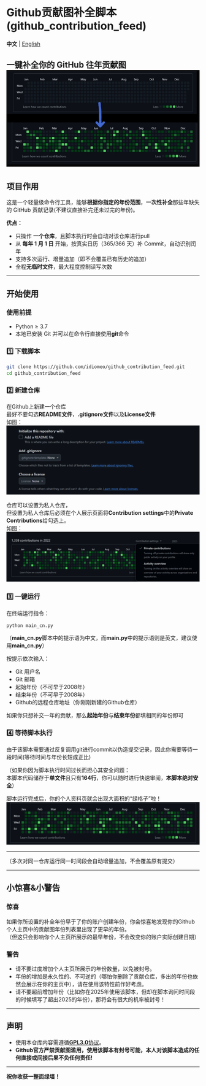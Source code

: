 # Github贡献图补全脚本(github_contribution_feed)  

**中文** | [English](./README.md)      


**一键补全你的 GitHub 往年贡献图**  
![Show](./picture/show.jpg)
---

## 项目作用
这是一个轻量级命令行工具，能够**根据你指定的年份范围**，**一次性补全**那些年缺失的 GitHub 贡献记录(不建议直接补完还未过完的年份)。  

**优点：**
- 只操作 **一个仓库**，且脚本执行时会自动对该仓库进行pull  
- 从 **每年 1 月 1 日** 开始，按真实日历（365/366 天）补 Commit，自动识别闰年  
- 支持多次运行、增量追加（即不会覆盖已有历史的追加）    
- 全程**无临时文件**，最大程度控制读写次数    

---

## 开始使用

### 使用前提

- Python ≥ 3.7  
- 本地已安装 Git 并可以在命令行直接使用**git**命令    


### 1️⃣ 下载脚本
```bash
git clone https://github.com/idiomeo/github_contribution_feed.git
cd github_contribution_feed
```

### 2️⃣ 新建仓库  
在Github上新建一个仓库  
最好不要勾选**README文件**，**.gitignore文件**以及**License文件**      
如图：  
![Show](./picture/creat_new_repo.png)  
  
  
仓库可以设置为私人仓库，  
但设置为私人仓库后必须在个人展示页面将**Contribution settings**中的**Private Contributions**给勾选上。    
如图：  
![Show](./picture/setting_tip.png)  
  

### 3️⃣ 一键运行  
在终端运行指令：
```bash
python main_cn.py
```  
（**main_cn.py**脚本中的提示语为中文，而**main.py**中的提示语则是英文，建议使用**main_cn.py**）  

按提示依次输入：
- Git 用户名  
- Git 邮箱    
- 起始年份（不可早于2008年）  
- 结束年份（不可早于2008年）  
- Github的远程仓库地址（你刚刚新建的Github仓库）  

如果你只想补交一年的贡献，那么**起始年份**与**结束年份**都填相同的年份即可

### 4️⃣ 等待脚本执行

由于该脚本需要通过反复调用git进行commit以伪造提交记录，因此你需要等待一段时间(等待时间与年份长短成正比)   

（如果你因为脚本执行时间过长而担心其安全问题：  
本脚本代码储存于**单文件**且只有**164行**，你可以随时进行快速审阅，**本脚本绝对安全**）  

脚本运行完成后，你的个人资料页就会出现大面积的“绿格子”啦！  
![Show](./picture/target_show.png)  

---  

（多次对同一仓库运行同一时间段会自动增量追加，不会覆盖原有提交）  

---  

## 小惊喜&小警告
### 惊喜
如果你所设置的补全年份早于了你的账户创建年份，你会惊喜地发现你的Github个人主页中的贡献图年份列表里出现了更早的年份。   
（但这只会影响你个人主页所展示的最早年份，不会改变你的账户实际创建日期）   

### 警告
- 请不要过度增加个人主页所展示的年份数量，以免被封号。   
- 年份的增加是永久性的、不可逆的（哪怕你删除了贡献仓库，多出的年份也依然会展示在你的主页中），请在使用该特性前作好考虑。  
- 请不要超前增加年份（比如你在2025年使用该脚本，但却在脚本询问时间段的时候填写了超出2025的年份），那将会有很大的机率被封号！     


---  

## 声明
- 使用本仓库内容需遵循[**GPL3.0**协议](./LICENSE)。    
- **Github官方严禁贡献图滥用，使用该脚本有封号可能，本人对该脚本造成的任何直接或间接后果不负任何责任!**  

---

**祝你收获一整面绿墙！**